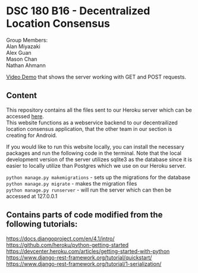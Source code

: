 # DSC 180 B16 - Decentralized Location Consensus

Group Members:  
Alan Miyazaki  
Alex Guan  
Mason Chan  
Nathan Ahmann  

[Video Demo](https://youtu.be/Ixj5MV3JIbA) that shows the server working with GET and POST requests.

## Content

This repository contains all the files sent to our Heroku server which can be accessed [here](https://dsc180-decentralized-location.herokuapp.com/).  
This website functions as a webservice backend to our decentrailized location consensus application, that the other team in our section is creating for Android.

If you would like to run this website locally, you can install the necessary packages and run the following code in the terminal. Note that the local development version of the server utilizes sqlite3 as the database since it is easier to locally utilize than Postgres which we use on our Heroku server.

`python manage.py makemigrations` - sets up the migrations for the database  
`python manage.py migrate` - makes the migration files  
`python manage.py runserver` - will run the server which can then be accessed at 127.0.0.1  


## Contains parts of code modified from the following tutorials:
https://docs.djangoproject.com/en/4.1/intro/   
https://github.com/heroku/python-getting-started  
https://devcenter.heroku.com/articles/getting-started-with-python  
https://www.django-rest-framework.org/tutorial/quickstart/   
https://www.django-rest-framework.org/tutorial/1-serialization/  

